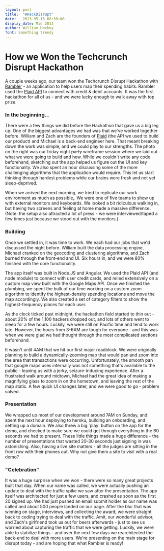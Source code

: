 ```yaml
---
layout: post
title:  "#HackDisrupt"
date:   2013-05-13 08:30:00
display_date: Mid 2013
author: William Hockey
font: Something trendy
---
```


# How we Won the Techcrunch Disrupt Hackathon #

A couple weeks ago, our team won the Techcrunch Disrupt Hackathon with [Rambler](http://rambler.io/) - an application to help users map their spending habits. Rambler used the [Plaid API](http://plaid.io/) to connect with credit & debit accounts. It was the first hackathon for all of us - and we were lucky enough to walk away with top prize. 
<br />


### In the beginning... ###
There were a few things we did before the Hackathon that gave us a big leg up. One of the biggest advantages we had was that we've worked together before. William and Zach are the founders of [Plaid](http://plaid.io/) (the API we used to build our product) and Michael is a back-end engineer here. That meant breaking down the work was simple, and we could play to our strengths. The photo on the right was our friday night <s>party</s> wireframe session where we laid out what we were going to build and how. While we couldn't write any code beforehand, sketching out the app helped us figure out the UI and key functionality. We also spent an hour discussing some of the more challenging algorithms that the application would require. This let us start thinking through hardest problems while our brains were fresh and not yet sleep-deprived.

When we arrived the next morning, we tried to replicate our work environment as much as possible,. We were one of five teams to show up with external monitors and keyboards. We looked a bit ridiculous walking in, but having two screens and feeling at home made a massive difference. (Note: the setup also attracted a lot of press - we were interviewed/taped a few times just because we stood out with the monitors.)

 

### Building ###
Once we settled in, it was time to work. We each had our jobs that we'd discussed the night before. William built the data processing engine, Michael cranked on the geocoding and clustering algorithms, and Zach burned through the front-end and UI. Six hours in, and we were 80% finished with the core functionality. 

The app itself was built in Node.JS and Angular. We used the Plaid API (and node module) to connect with user credit cards, and relied extensively on a custom map view built with the Google Maps API. Once we finished the plumbing, we spent the bulk of our time working on a custom zoom algorithm to identify the highest-density spending locations and move the map accordingly. We also created a set of category filters to show the highest-frequency places for each user.

As the clock ticked past midnight, the hackathon field started to thin out - about 20% of the 1,100 hackers dropped out, and lots of others went to sleep for a few hours. Luckily, we were still on Pacific time and tend to work late. However, the hours from 3-6AM are tough for everyone - and this was when we were glad we had thought through the most complicated sections beforehand. 

It wasn't until 4AM that we hit our first major roadblock. We were originally planning to build a dynamically-zooming map that would pan and zoom into the area that transactions were occurring. Unfortunately, the smooth pan that google maps uses internally was not something that's available to the public - leaving us with a jerky, seizure-inducing experience. After a frustrated walk around midtown, Michael had the great idea of making a magnifying glass to zoom in on the hometown, and leaving the rest of the map static. A few quick UI changes later, and we were good to go - problem solved.

 

### Presentation ###

We wrapped up most of our development around 7AM on Sunday, and spent the next hour deploying to heroku, building an onboarding, and setting up a domain. We also threw a big 'play' button on the app for the demo, and checked to make sure we could get through everything in the 60 seconds we had to present. These little things made a huge difference - the number of presentations that wasted 20-30 seconds just signing in was astonishing. Also, having a live site matters - all the judges are sitting in the front row with their phones out. Why not give them a site to visit with a real demo? 

 

### "Celebration" ###

It was a huge surprise when we won - there were so many great projects built that day. When our name was called, we were actually pushing an update to deal with the traffic spike we saw after the presentation. The app itself was architected for just a few users, and crashed as soon as the first 20 signed up. We had just pushed an email submit holder as our name was called and about 500 people landed on our page. After the blur that was winning on stage, interviews, and collecting the award, we were straight back to coding trying to deal with the traffic. Amit, our wonderful advisor, and Zach's girlfriend took us out for beers afterwards - just to see us worried about capturing the traffic that we were getting. Luckily, we were able to stabilize things - and over the next few days we rearchitected the back-end to deal with more users. We're presenting on the main stage for disrupt today - and are hoping that what Rambler is ready!